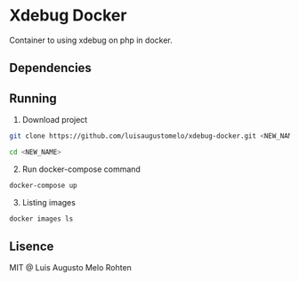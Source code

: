 # Xdebug Docker
Container to using xdebug on php in docker.

## Dependencies

## Running

1. Download project
```bash
git clone https://github.com/luisaugustomelo/xdebug-docker.git <NEW_NAME>

cd <NEW_NAME>
```

2. Run docker-compose command
```bash
docker-compose up
```

3. Listing images
```bash
docker images ls
```

## Lisence
MIT @ Luis Augusto Melo Rohten
